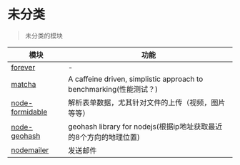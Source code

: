 # 未分类

> 未分类的模块

模块                                                            | 功能
------------------------------------------------------------- | -------------------------------------------------------------
[forever](https://github.com/foreverjs/forever)               | -
[matcha](https://github.com/logicalparadox/matcha)            | A caffeine driven, simplistic approach to benchmarking(性能测试？)
[node-formidable](https://github.com/felixge/node-formidable) | 解析表单数据，尤其针对文件的上传（视频，图片等等）
[node-geohash](https://github.com/sunng87/node-geohash)       | geohash library for nodejs(根据ip地址获取最近的8个方向的地理位置)
[nodemailer](https://github.com/nodemailer/nodemailer)        | 发送邮件
